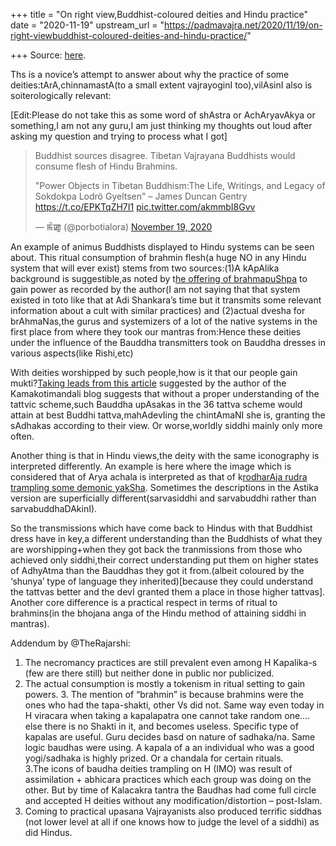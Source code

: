 +++
title = "On right view,Buddhist-coloured deities and Hindu practice"
date = "2020-11-19"
upstream_url = "https://padmavajra.net/2020/11/19/on-right-viewbuddhist-coloured-deities-and-hindu-practice/"

+++
Source: [here](https://padmavajra.net/2020/11/19/on-right-viewbuddhist-coloured-deities-and-hindu-practice/).

Ths is a novice’s attempt to answer about why the practice of some
deities:tArA,chinnamastA(to a small extent vajrayoginI too),vilAsinI
also is soiterologically relevant:  
  
\[Edit:Please do not take this as some word of shAstra or AchAryavAkya
or something,I am not any guru,I am just thinking my thoughts out loud
after asking my question and trying to process what I got\]

> Buddhist sources disagree. Tibetan Vajrayana Buddhists would consume
> flesh of Hindu Brahmins.  
>   
> "Power Objects in Tibetan Buddhism:The Life, Writings, and Legacy of
> Sokdokpa Lodrö Gyeltsen" – James Duncan Gentry
> <https://t.co/EPKTqZH7I1>
> [pic.twitter.com/akmmbI8Gvv](https://t.co/akmmbI8Gvv)
>
> — ꯃꯥꯀꯨ (@porbotialora) [November 19,
> 2020](https://twitter.com/porbotialora/status/1329430268667719685?ref_src=twsrc%5Etfw)

An example of animus Buddhists displayed to Hindu systems can be seen
about. This ritual consumption of brahmin flesh(a huge NO in any Hindu
system that will ever exist) stems from two sources:(1)A kApAlika
background is suggestible,as noted by t[he offering of
brahmapuShpa](https://www.kamakotimandali.com/advaita/kumarila.html) to
gain power as recorded by the author(I am not saying that that system
existed in toto like that at Adi Shankara’s time but it transmits some
relevant information about a cult with similar practices) and (2)actual
dvesha for brAhmaNas,the gurus and systemizers of a lot of the native
systems in the first place from where they took our mantras from:Hence
these deities under the influence of the Bauddha transmitters took on
Bauddha dresses in various aspects(like Rishi,etc)  
  
With deities worshipped by such people,how is it that our people gain
mukti?[Taking leads from this
article](http://www.kamakotimandali.com/blog/index.php?p=861&more=1&c=1&tb=1&pb=1)
suggested by the author of the Kamakotimandali blog suggests that
without a proper understanding of the tattvic scheme,such Bauddha
upAsakas in the 36 tattva scheme would attain at best Buddhi
tattva,mahAdevIing the chintAmaNI she is, granting the sAdhakas
according to their view. Or worse,worldly siddhi mainly only more often.

Another thing is that in Hindu views,the deity with the same iconography
is interpreted differently. An example is here where the image which is
considered that of Arya achala is interpreted as that of k[rodharAja
rudra trampling some demonic
yakSha](https://www.facebook.com/Chinnamastasaranam/posts/2627598860815914).
Sometimes the descriptions in the Astika version are superficially
different(sarvasiddhi and sarvabuddhi rather than sarvabuddhaDAkinI).  
  
So the transmissions which have come back to Hindus with that Buddhist
dress have in key,a different understanding than the Buddhists of what
they are worshipping+when they got back the tranmissions from those who
achieved only siddhi,their correct understanding put them on higher
states of AdhyAtma than the Bauddhas they got it from.(albeit coloured
by the ‘shunya’ type of language they inherited)\[because they could
understand the tattvas better and the devI granted them a place in those
higher tattvas\]. Another core difference is a practical respect in
terms of ritual to brahmins(in the bhojana anga of the Hindu method of
attaining siddhi in mantras).  
  
Addendum by @TheRajarshi:  
  
1. The necromancy practices are still prevalent even among H Kapalika-s
(few are there still) but neither done in public nor publicized.  
2. The actual consumption is mostly a tokenism in ritual setting to gain
powers. 3. The mention of “brahmin” is because brahmins were the ones
who had the tapa-shakti, other Vs did not. Same way even today in H
viracara when taking a kapalapatra one cannot take random one…. else
there is no Shakti in it, and becomes useless. Specific type of kapalas
are useful. Guru decides basd on nature of sadhaka/na. Same logic
baudhas were using. A kapala of a an individual who was a good
yogi/sadhaka is highly prized. Or a chandala for certain rituals.  
3.The icons of baudha deities trampling on H (IMO) was result of
assimilation + abhicara practices which each group was doing on the
other. But by time of Kalacakra tantra the Baudhas had come full circle
and accepted H deities without any modification/distortion –
post-Islam.  
4. Coming to practical upasana Vajrayanists also produced terrific
siddhas (not lower level at all if one knows how to judge the level of a
siddhi) as did Hindus.  
